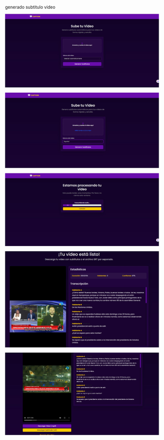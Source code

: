 generado subtitulo video

![](fotos/1.jpg)

![](fotos/2.jpg)

![](fotos/3.jpg)

![](fotos/4.jpg)


![](fotos/5.jpg)


